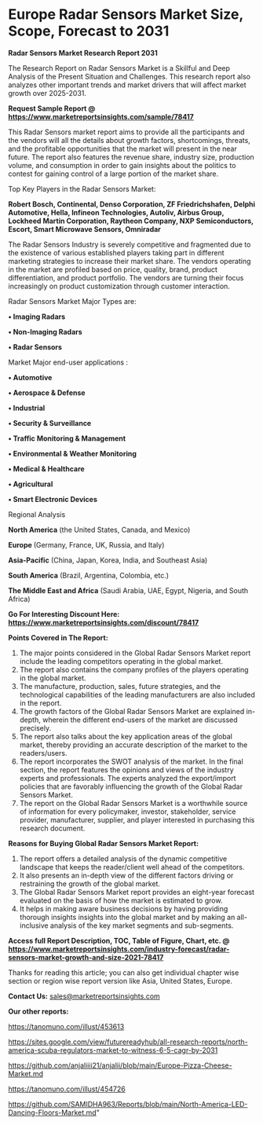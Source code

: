 # Europe Radar Sensors Market Size, Scope, Forecast to 2031

<strong>Radar Sensors Market Research Report 2031</strong>

The Research Report on Radar Sensors Market is a Skillful and Deep Analysis of the Present Situation and Challenges. This research report also analyzes other important trends and market drivers that will affect market growth over 2025-2031.

<strong>Request Sample Report @ <a href=https://www.marketreportsinsights.com/sample/78417>https://www.marketreportsinsights.com/sample/78417</a></strong>

This Radar Sensors market report aims to provide all the participants and the vendors will all the details about growth factors, shortcomings, threats, and the profitable opportunities that the market will present in the near future. The report also features the revenue share, industry size, production volume, and consumption in order to gain insights about the politics to contest for gaining control of a large portion of the market share.

Top Key Players in the Radar Sensors Market:

<strong>Robert Bosch, Continental, Denso Corporation, ZF Friedrichshafen, Delphi Automotive, Hella, Infineon Technologies, Autoliv, Airbus Group, Lockheed Martin Corporation, Raytheon Company, NXP Semiconductors, Escort, Smart Microwave Sensors, Omniradar</strong>

The Radar Sensors Industry is severely competitive and fragmented due to the existence of various established players taking part in different marketing strategies to increase their market share. The vendors operating in the market are profiled based on price, quality, brand, product differentiation, and product portfolio. The vendors are turning their focus increasingly on product customization through customer interaction.

Radar Sensors Market Major Types are:

<strong>• Imaging Radars

• Non-Imaging Radars

• Radar Sensors</strong>

Market Major end-user applications :

<strong>• Automotive

• Aerospace & Defense

• Industrial

• Security & Surveillance

• Traffic Monitoring & Management

• Environmental & Weather Monitoring

• Medical & Healthcare

• Agricultural

• Smart Electronic Devices</strong>

Regional Analysis

</u><strong><b>North America</b></strong> (the United States, Canada, and Mexico)

<strong><b>Europe </b></strong>(Germany, France, UK, Russia, and Italy)

<strong><b>Asia-Pacific</b></strong> (China, Japan, Korea, India, and Southeast Asia)

<strong><b>South America</b></strong> (Brazil, Argentina, Colombia, etc.)

<strong><b>The Middle East and Africa</b></strong> (Saudi Arabia, UAE, Egypt, Nigeria, and South Africa)

<strong>Go For Interesting Discount Here: <a href=https://www.marketreportsinsights.com/discount/78417>https://www.marketreportsinsights.com/discount/78417</a></strong>

<strong>Points Covered in The Report:</strong>
<ol>
  <li>The major points considered in the Global Radar Sensors Market report include the leading competitors operating in the global market.</li>
  <li>The report also contains the company profiles of the players operating in the global market.</li>
  <li>The manufacture, production, sales, future strategies, and the technological capabilities of the leading manufacturers are also included in the report.</li>
  <li>The growth factors of the Global Radar Sensors Market are explained in-depth, wherein the different end-users of the market are discussed precisely.</li>
  <li>The report also talks about the key application areas of the global market, thereby providing an accurate description of the market to the readers/users.</li>
  <li>The report incorporates the SWOT analysis of the market. In the final section, the report features the opinions and views of the industry experts and professionals. The experts analyzed the export/import policies that are favorably influencing the growth of the Global Radar Sensors Market.</li>
  <li>The report on the Global Radar Sensors Market is a worthwhile source of information for every policymaker, investor, stakeholder, service provider, manufacturer, supplier, and player interested in purchasing this research document.</li>
</ol>
<strong>Reasons for Buying Global Radar Sensors Market Report:</strong>

<ol>
  <li>The report offers a detailed analysis of the dynamic competitive landscape that keeps the reader/client well ahead of the competitors.</li>
  <li>It also presents an in-depth view of the different factors driving or restraining the growth of the global market.</li>
  <li>The Global Radar Sensors Market report provides an eight-year forecast evaluated on the basis of how the market is estimated to grow.</li>
  <li>It helps in making aware business decisions by having providing thorough insights insights into the global market and by making an all-inclusive analysis of the key market segments and sub-segments.</li>
</ol>
<strong>Access full Report Description, TOC, Table of Figure, Chart, etc. @ <a href=https://www.marketreportsinsights.com/industry-forecast/radar-sensors-market-growth-and-size-2021-78417>https://www.marketreportsinsights.com/industry-forecast/radar-sensors-market-growth-and-size-2021-78417</a></strong>


Thanks for reading this article; you can also get individual chapter wise section or region wise report version like Asia, United States, Europe.

<strong>Contact Us:</strong>
sales@marketreportsinsights.com

<strong>Our other reports:</strong>

<a href=https://tanomuno.com/illust/453613>https://tanomuno.com/illust/453613</a>

<a href=https://sites.google.com/view/futurereadyhub/all-research-reports/north-america-scuba-regulators-market-to-witness-6-5-cagr-by-2031>https://sites.google.com/view/futurereadyhub/all-research-reports/north-america-scuba-regulators-market-to-witness-6-5-cagr-by-2031</a>

<a href=https://github.com/anjaliiii21/anjalii/blob/main/Europe-Pizza-Cheese-Market.md>https://github.com/anjaliiii21/anjalii/blob/main/Europe-Pizza-Cheese-Market.md</a>

<a href=https://tanomuno.com/illust/454726>https://tanomuno.com/illust/454726</a>

<a href=https://github.com/SAMIDHA963/Reports/blob/main/North-America-LED-Dancing-Floors-Market.md>https://github.com/SAMIDHA963/Reports/blob/main/North-America-LED-Dancing-Floors-Market.md</a>"
